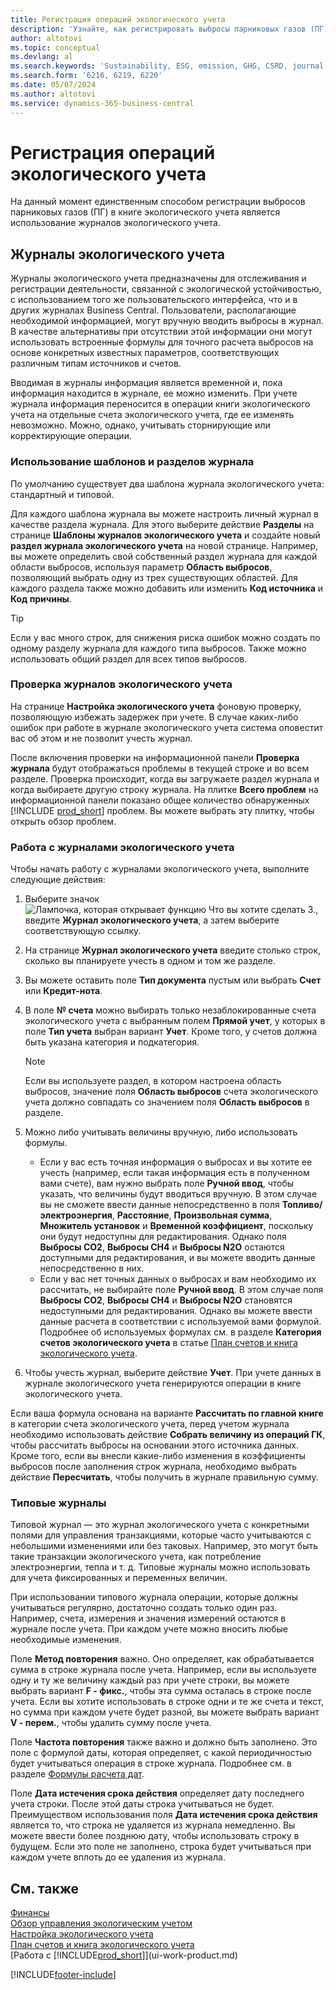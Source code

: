 ```yaml
---
title: Регистрация операций экологического учета
description: 'Узнайте, как регистрировать выбросы парниковых газов (ПГ).'
author: altotovi
ms.topic: conceptual
ms.devlang: al
ms.search.keywords: 'Sustainability, ESG, emission, GHG, CSRD, journal'
ms.search.form: '6216, 6219, 6220'
ms.date: 05/07/2024
ms.author: altotovi
ms.service: dynamics-365-business-central
---
```


# Регистрация операций экологического учета

На данный момент единственным способом регистрации выбросов парниковых газов (ПГ) в книге экологического учета является использование журналов экологического учета.

## Журналы экологического учета

Журналы экологического учета предназначены для отслеживания и регистрации деятельности, связанной с экологической устойчивостью, с использованием того же пользовательского интерфейса, что и в других журналах Business Central. Пользователи, располагающие необходимой информацией, могут вручную вводить выбросы в журнал. В качестве альтернативы при отсутствии этой информации они могут использовать встроенные формулы для точного расчета выбросов на основе конкретных известных параметров, соответствующих различным типам источников и счетов.

Вводимая в журналы информация является временной и, пока информация находится в журнале, ее можно изменить. При учете журнала информация переносится в операции книги экологического учета на отдельные счета экологического учета, где ее изменять невозможно. Можно, однако, учитывать сторнирующие или корректирующие операции.

### Использование шаблонов и разделов журнала

По умолчанию существует два шаблона журнала экологического учета: стандартный и типовой.

Для каждого шаблона журнала вы можете настроить личный журнал в качестве раздела журнала. Для этого выберите действие **Разделы** на странице **Шаблоны журналов экологического учета** и создайте новый **раздел журнала экологического учета** на новой странице. Например, вы можете определить свой собственный раздел журнала для каждой области выбросов, используя параметр **Область выбросов**, позволяющий выбрать одну из трех существующих областей. Для каждого раздела также можно добавить или изменить **Код источника** и **Код причины**.

> [!TIP]
> Если у вас много строк, для снижения риска ошибок можно создать по одному разделу журнала для каждого типа выбросов. Также можно использовать общий раздел для всех типов выбросов.

### Проверка журналов экологического учета

На странице **Настройка экологического учета** фоновую проверку, позволяющую избежать задержек при учете. В случае каких-либо ошибок при работе в журнале экологического учета система оповестит вас об этом и не позволит учесть журнал.

После включения проверки на информационной панели **Проверка журнала** будут отображаться проблемы в текущей строке и во всем разделе. Проверка происходит, когда вы загружаете раздел журнала и когда выбираете другую строку журнала. На плитке **Всего проблем** на информационной панели показано общее количество обнаруженных [!INCLUDE [prod_short](includes/prod_short.md)] проблем. Вы можете выбрать эту плитку, чтобы открыть обзор проблем.

### Работа с журналами экологического учета

Чтобы начать работу с журналами экологического учета, выполните следующие действия:

1. Выберите значок ![Лампочка, которая открывает функцию Что вы хотите сделать 3.](media/ui-search/search_small.png "Что вы хотите сделать"), введите **Журнал экологического учета**, а затем выберите соответствующую ссылку.
2. На странице **Журнал экологического учета** введите столько строк, сколько вы планируете учесть в одном и том же разделе.
3. Вы можете оставить поле **Тип документа** пустым или выбрать **Счет** или **Кредит-нота**.
4. В поле **№ счета** можно выбирать только незаблокированные счета экологического учета с выбранным полем **Прямой учет**, у которых в поле **Тип учета** выбран вариант **Учет**. Кроме того, у счетов должна быть указана категория и подкатегория.

    > [!NOTE]
    > Если вы используете раздел, в котором настроена область выбросов, значение поля **Область выбросов** счета экологического учета должно совпадать со значением поля **Область выбросов** в разделе.

5. Можно либо учитывать величины вручную, либо использовать формулы.

    - Если у вас есть точная информация о выбросах и вы хотите ее учесть (например, если такая информация есть в полученном вами счете), вам нужно выбрать поле **Ручной ввод**, чтобы указать, что величины будут вводиться вручную. В этом случае вы не сможете ввести данные непосредственно в поля **Топливо/электроэнергия**, **Расстояние**, **Произвольная сумма**, **Множитель установок** и **Временной коэффициент**, поскольку они будут недоступны для редактирования. Однако поля **Выбросы CO2**, **Выбросы CH4** и **Выбросы N2O** остаются доступными для редактирования, и вы можете вводить данные непосредственно в них.
    - Если у вас нет точных данных о выбросах и вам необходимо их рассчитать, не выбирайте поле **Ручной ввод**. В этом случае поля **Выбросы CO2**, **Выбросы CH4** и **Выбросы N2O** становятся недоступными для редактирования. Однако вы можете ввести данные расчета в соответствии с используемой вами формулой. Подробнее об используемых формулах см. в разделе **Категория счетов экологического учета** в статье [План счетов и книга экологического учета](finance-sustainability-accounts-ledger.md#account-categories).

6. Чтобы учесть журнал, выберите действие **Учет**. При учете данных в журнале экологического учета генерируются операции в книге экологического учета.

Если ваша формула основана на варианте **Рассчитать по главной книге** в категории счета экологического учета, перед учетом журнала необходимо использовать действие **Собрать величину из операций ГК**, чтобы рассчитать выбросы на основании этого источника данных. Кроме того, если вы внесли какие-либо изменения в коэффициенты выбросов после заполнения строк журнала, необходимо выбрать действие **Пересчитать**, чтобы получить в журнале правильную сумму.

### Типовые журналы

Типовой журнал — это журнал экологического учета с конкретными полями для управления транзакциями, которые часто учитываются с небольшими изменениями или без таковых. Например, это могут быть такие транзакции экологического учета, как потребление электроэнергии, тепла и т. д. Типовые журналы можно использовать для учета фиксированных и переменных величин.

При использовании типового журнала операции, которые должны учитываться регулярно, достаточно создать только один раз. Например, счета, измерения и значения измерений остаются в журнале после учета. При каждом учете можно вносить любые необходимые изменения.

Поле **Метод повторения** важно. Оно определяет, как обрабатывается сумма в строке журнала после учета. Например, если вы используете одну и ту же величину каждый раз при учете строки, вы можете выбрать вариант **F - фикс.**, чтобы эта сумма осталась в строке после учета. Если вы хотите использовать в строке одни и те же счета и текст, но сумма при каждом учете будет разной, вы можете выбрать вариант **V - перем.**, чтобы удалить сумму после учета.

Поле **Частота повторения** также важно и должно быть заполнено. Это поле с формулой даты, которая определяет, с какой периодичностью будет учитываться операция в строке журнала. Подробнее см. в разделе [Формулы расчета дат](ui-enter-date-ranges.md#use-date-formulas).

Поле **Дата истечения срока действия** определяет дату последнего учета строки. После этой даты строка учитываться не будет. Преимуществом использования поля **Дата истечения срока действия** является то, что строка не удаляется из журнала немедленно. Вы можете ввести более позднюю дату, чтобы использовать строку в будущем. Если это поле не заполнено, строка будет учитываться при каждом учете вплоть до ее удаления из журнала.

## См. также

[Финансы](finance.md)  
[Обзор управления экологическим учетом](finance-manage-sustainability.md)  
[Настройка экологического учета](finance-sustainability-setup.md)  
[План счетов и книга экологического учета](finance-sustainability-accounts-ledger.md)  
[Работа с [!INCLUDE[prod_short](includes/prod_short.md)]](ui-work-product.md)  

[!INCLUDE[footer-include](includes/footer-banner.md)]
